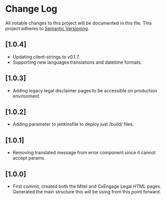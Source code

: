 # Change Log
All notable changes to this project will be documented in this file.
This project adheres to [Semantic Versioning](http://semver.org/).

## [1.0.4]
* Updating client-strings to v0.1.7.
* Supporting new languages translations and datetime formats.

## [1.0.3]
* Adding legacy legal disclaimer pages to be accessible on production environment.

## [1.0.2]
* Adding parameter to jenkinsfile to deploy just /build/ files.

## [1.0.1]
* Removing translated message from error component since it cannot accept params.

## [1.0.0]
* First commit, created both the Mitel and CxEngage Legal HTML pages. Generated the main structure this will be using from this point forward.
